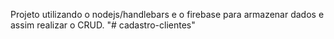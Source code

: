 Projeto utilizando o nodejs/handlebars e o firebase para armazenar dados e assim realizar o CRUD.
"# cadastro-clientes" 
